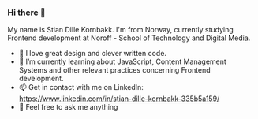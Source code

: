 ### Hi there 👋

My name is Stian Dille Kornbakk. I'm from Norway, currently studying Frontend development at Noroff - School of Technology and Digital Media.

- 🔭 I love great design and clever written code.  
- 🌱 I’m currently learning about JavaScript, Content Management Systems and other relevant practices concerning Frontend development.
- 📫 Get in contact with me on LinkedIn: https://www.linkedin.com/in/stian-dille-kornbakk-335b5a159/
- 💬 Feel free to ask me anything
